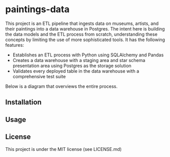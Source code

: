 # paintings-data

This project is an ETL pipeline that ingests data on museums, artists, and their paintings into a data warehouse in Postgres. The intent here is building the data models and the ETL process from scratch, understanding these concepts by limiting the use of more sophisticated tools. It has the following features:

- Establishes an ETL process with Python using SQLAlchemy and Pandas
- Creates a data warehouse with a staging area and star schema presentation area using Postgres as the storage solution
- Validates every deployed table in the data warehouse with a comprehensive test suite

Below is a diagram that overviews the entire process.

## Installation

## Usage

## License
This project is under the MIT license (see LICENSE.md)